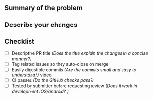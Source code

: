 ## Summary of the problem
<!-- Why these changes are being made? What problem does it solve? Link any related issues to provide more details. -->

## Describe your changes
<!-- Explain your thought process to the solution and provide a quick summary of the changes. -->

## Checklist

- [ ] Descriptive PR title _(Does the title explain the changes in a concise manner?)_
- [ ] Tag related issues so they auto-close on merge
- [ ] Easily digestible commits _(Are the commits small and easy to understand?)_ [video](https://gist.github.com/garyhtou/97534180b0753aa607c35b6fdda9d2e0)
- [ ] CI passes _(Do the GitHub checks pass?)_
- [ ] Tested by submitter before requesting review _(Does it work in development iOS/android? )_

<!-- If there are any visual changes, please attach images, videos, or gifs. -->
